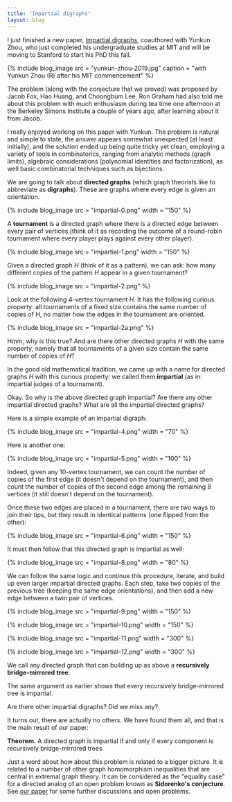 ```yaml
---
title: "Impartial digraphs"
layout: blog
---
```


I just finished a new paper, [Impartial digraphs](https://arxiv.org/abs/1906.10482), coauthored with Yunkun Zhou, who just completed his undergraduate studies at MIT and will be moving to Stanford to start his PhD this fall.

{% include blog_image
    src = "yunkun-zhou-2019.jpg"
    caption = "with Yunkun Zhou (R) after his MIT commencement"
%}

The problem (along with the conjecture that we proved) was proposed by Jacob Fox, Hao Huang, and Choongbum Lee. Ron Graham had also told me about this problem with much enthusiasm during tea time one afternoon at the Berkeley Simons Institute a couple of years ago, after learning about it from Jacob.

I really enjoyed working on this paper with Yunkun. The problem is natural and simple to state, the answer appears somewhat unexpected (at least initially), and the solution ended up being quite tricky yet clean, employing a variety of tools in combinatorics, ranging from analytic methods (graph limits), algebraic considerations (polynomial identities and factorization), as well basic combinatorial techniques such as bijections.

We are going to talk about **directed graphs** (which graph theorists like to abbreviate as **digraphs**). These are graphs where every edge is given an orientation.

{% include blog_image
    src = "impartial-0.png"
    width = "150"
%}

A **tournament** is a directed graph where there is a directed edge between every pair of vertices (think of it as recording the outcome of a round-robin tournament where every player plays against every other player).

{% include blog_image
    src = "impartial-1.png"
    width = "150"
%}

Given a directed graph _H_ (think of it as a pattern), we can ask: how many different copies of the pattern _H_ appear in a given tournament?

{% include blog_image
    src = "impartial-2.png"
%}

Look at the following 4-vertex tournament _H_. It has the following curious property: all tournaments of a fixed size contains the same number of copies of H, no matter how the edges in the tournament are oriented.

{% include blog_image
    src = "impartial-2a.png"
%}

Hmm, why is this true? And are there other directed graphs _H_ with the same property, namely that all tournaments of a given size contain the same number of copies of _H_?

In the good old mathematical tradition, we came up with a name for directed graphs _H_ with this curious property: we called them **impartial** (as in: impartial judges of a tournament).

Okay. So why is the above directed graph impartial? Are there any other impartial directed graphs? What are all the impartial directed graphs?

Here is a simple example of an impartial digraph:

{% include blog_image
    src = "impartial-4.png"
    width = "70"
%}

Here is another one:

{% include blog_image
    src = "impartial-5.png"
    width = "100"
%}

Indeed, given any 10-vertex tournament, we can count the number of copies of the first edge (it doesn't depend on the tournament), and then count the number of copies of the second edge among the remaining 8 vertices (it still doesn't depend on the tournament).

Once these two edges are placed in a tournament, there are two ways to join their tips, but they result in identical patterns (one flipped from the other):

{% include blog_image
    src = "impartial-6.png"
    width = "150"
%}

It must then follow that this directed graph is impartial as well:

{% include blog_image
    src = "impartial-8.png"
    width = "80"
%}

We can follow the same logic and continue this procedure, iterate, and build up even larger impartial directed graphs. Each step, take two copies of the previous tree (keeping the same edge orientations), and then add a new edge between a twin pair of vertices.

{% include blog_image
    src = "impartial-9.png"
    width = "150"
%}

{% include blog_image
    src = "impartial-10.png"
    width = "150"
%}

{% include blog_image
    src = "impartial-11.png"
    width = "300"
%}

{% include blog_image
    src = "impartial-12.png"
    width = "300"
%}

We call any directed graph that can building up as above a **recursively bridge-mirrored** **tree**.

The same argument as earlier shows that every recursively bridge-mirrored tree is impartial.

Are there other impartial digraphs? Did we miss any?

It turns out, there are actually no others. We have found them all, and that is the main result of our paper:

**Theorem.** A directed graph is impartial if and only if every component is recursively bridge-mirrored trees.

Just a word about how about this problem is related to a bigger picture. It is related to a number of other graph homomorphism inequalities that are central in extremal graph theory. It can be considered as the "equality case" for a directed analog of an open problem known as **Sidorenko's conjecture**. See [our paper](https://arxiv.org/abs/1906.10482) for some further discussions and open problems.
